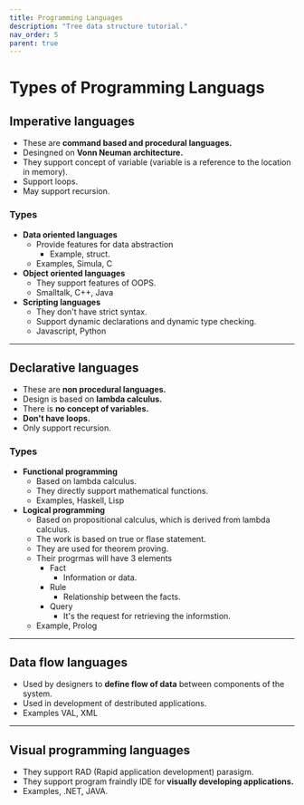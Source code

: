 ```yaml
---
title: Programming Languages
description: "Tree data structure tutorial."
nav_order: 5
parent: true
---
```


# Types of Programming Languags

## Imperative languages

- These are **command based and procedural languages.**
- Desingned on **Vonn Neuman architecture.**
- They support concept of variable (variable is a reference to the location in memory).
- Support loops.
- May support recursion.

### Types

- **Data oriented languages**
	- Provide features for data abstraction
		- Example, struct.
	- Examples, Simula, C
- **Object oriented languages**
	- They support features of OOPS.
	- Smalltalk, C++, Java
- **Scripting languages**
	- They don't have strict syntax.
	- Support dynamic declarations and dynamic type checking.
	- Javascript, Python

***

## Declarative languages

- These are **non procedural languages.**
- Design is based on **lambda calculus.**
- There is **no concept of variables.**
- **Don't have loops.**
- Only support recursion.

### Types
- **Functional programming**
	- Based on lambda calculus.
	- They directly support mathematical functions.
	- Examples, Haskell, Lisp
- **Logical programming**
	- Based on propositional calculus, which is derived from lambda calculus.
	- The work is based on true or flase statement.
	- They are used for theorem proving.
	- Their progrmas will have 3 elements
		- Fact
			- Information or data.
		- Rule
			- Relationship between the facts.
		- Query
			- It's the request for retrieving the informstion.
	- Example, Prolog

***

## Data flow languages

- Used by designers to **define flow of data** between components of the system.
- Used in development of destributed applications.
- Examples VAL, XML

***

## Visual programming languages

- They support RAD (Rapid application development) parasigm.
- They support program fraindly IDE for **visually developing applications.**
- Examples, .NET, JAVA.


